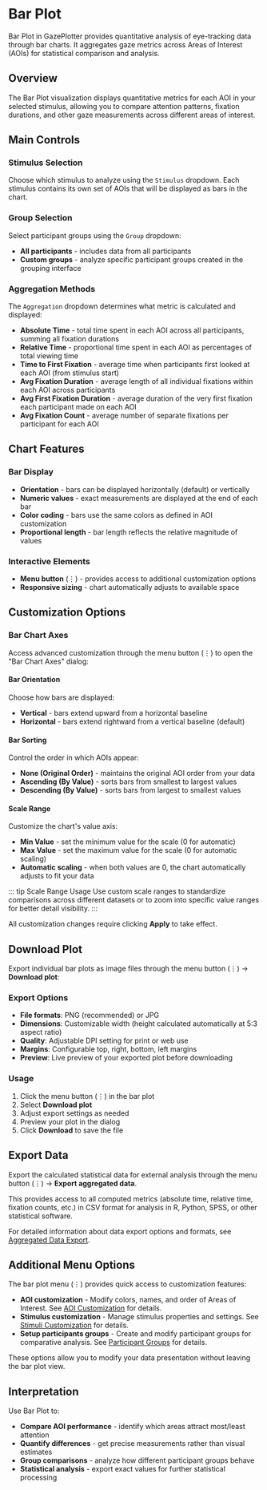 # Bar Plot

Bar Plot in GazePlotter provides quantitative analysis of eye-tracking data through bar charts. It aggregates gaze metrics across Areas of Interest (AOIs) for statistical comparison and analysis.

## Overview

The Bar Plot visualization displays quantitative metrics for each AOI in your selected stimulus, allowing you to compare attention patterns, fixation durations, and other gaze measurements across different areas of interest.

## Main Controls

### Stimulus Selection
Choose which stimulus to analyze using the `Stimulus` dropdown. Each stimulus contains its own set of AOIs that will be displayed as bars in the chart.

### Group Selection  
Select participant groups using the `Group` dropdown:
- **All participants** - includes data from all participants
- **Custom groups** - analyze specific participant groups created in the grouping interface

### Aggregation Methods
The `Aggregation` dropdown determines what metric is calculated and displayed:
- **Absolute Time** - total time spent in each AOI across all participants, summing all fixation durations
- **Relative Time** - proportional time spent in each AOI as percentages of total viewing time
- **Time to First Fixation** - average time when participants first looked at each AOI (from stimulus start)
- **Avg Fixation Duration** - average length of all individual fixations within each AOI across participants
- **Avg First Fixation Duration** - average duration of the very first fixation each participant made on each AOI
- **Avg Fixation Count** - average number of separate fixations per participant for each AOI

## Chart Features

### Bar Display
- **Orientation** - bars can be displayed horizontally (default) or vertically
- **Numeric values** - exact measurements are displayed at the end of each bar
- **Color coding** - bars use the same colors as defined in AOI customization
- **Proportional length** - bar length reflects the relative magnitude of values

### Interactive Elements
- **Menu button** (⋮) - provides access to additional customization options
- **Responsive sizing** - chart automatically adjusts to available space

## Customization Options

### Bar Chart Axes
Access advanced customization through the menu button (⋮) to open the "Bar Chart Axes" dialog:

#### Bar Orientation
Choose how bars are displayed:
- **Vertical** - bars extend upward from a horizontal baseline
- **Horizontal** - bars extend rightward from a vertical baseline (default)

#### Bar Sorting
Control the order in which AOIs appear:
- **None (Original Order)** - maintains the original AOI order from your data
- **Ascending (By Value)** - sorts bars from smallest to largest values
- **Descending (By Value)** - sorts bars from largest to smallest values

#### Scale Range
Customize the chart's value axis:
- **Min Value** - set the minimum value for the scale (0 for automatic)
- **Max Value** - set the maximum value for the scale (0 for automatic scaling)
- **Automatic scaling** - when both values are 0, the chart automatically adjusts to fit your data

::: tip Scale Range Usage
Use custom scale ranges to standardize comparisons across different datasets or to zoom into specific value ranges for better detail visibility.
:::

All customization changes require clicking **Apply** to take effect.

## Download Plot

Export individual bar plots as image files through the menu button (⋮) → **Download plot**:

### Export Options
- **File formats**: PNG (recommended) or JPG
- **Dimensions**: Customizable width (height calculated automatically at 5:3 aspect ratio)
- **Quality**: Adjustable DPI setting for print or web use
- **Margins**: Configurable top, right, bottom, left margins
- **Preview**: Live preview of your exported plot before downloading

### Usage
1. Click the menu button (⋮) in the bar plot
2. Select **Download plot**
3. Adjust export settings as needed
4. Preview your plot in the dialog
5. Click **Download** to save the file

## Export Data

Export the calculated statistical data for external analysis through the menu button (⋮) → **Export aggregated data**.

This provides access to all computed metrics (absolute time, relative time, fixation counts, etc.) in CSV format for analysis in R, Python, SPSS, or other statistical software.

For detailed information about data export options and formats, see [Aggregated Data Export](/export/aggregated-data/).

## Additional Menu Options

The bar plot menu (⋮) provides quick access to customization features:

- **AOI customization** - Modify colors, names, and order of Areas of Interest. See [AOI Customization](/basic/aoi-customization/) for details.
- **Stimulus customization** - Manage stimulus properties and settings. See [Stimuli Customization](/basic/stimuli-customization/) for details.  
- **Setup participants groups** - Create and modify participant groups for comparative analysis. See [Participant Groups](/basic/groups/) for details.

These options allow you to modify your data presentation without leaving the bar plot view.

## Interpretation

Use Bar Plot to:
- **Compare AOI performance** - identify which areas attract most/least attention
- **Quantify differences** - get precise measurements rather than visual estimates
- **Group comparisons** - analyze how different participant groups behave
- **Statistical analysis** - export exact values for further statistical processing

<!-- Screenshot to be added --> 